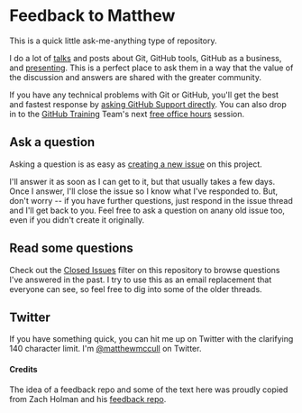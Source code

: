 Feedback to Matthew
=============================

This is a quick little ask-me-anything type of repository.

I do a lot of [talks](https://speakerdeck.com/u/matthewmccullough) and posts about Git, GitHub tools, GitHub as a business, and [presenting](http://presentationpatterns.com). This is a perfect place to ask them in a way that the value of the discussion and answers are shared with the greater community.

If you have any technical problems with Git or GitHub, you'll get the best and fastest response by [asking GitHub Support directly](https://github.com/contact). You can also drop in to the [GitHub Training](https://github.com/training) Team's next [free office hours](http://github.com/training/free) session.


Ask a question
------------------------------------

Asking a question is as easy as [creating a new issue](https://github.com/matthewmccullough/feedback/issues) on this project.

I'll answer it as soon as I can get to it, but that usually takes a few days. Once I answer, I'll close the issue so I know what I've responded to. But, don't worry -- if you have further questions, just respond in the issue thread and I'll get back to you. Feel free to ask a question on anany old issue too, even if you didn't create it originally.


Read some questions
------------------------------------

Check out the [Closed Issues](https://github.com/matthewmccullough/feedback/issues?sort=created&direction=desc&state=closed&page=1) filter on this repository to browse questions I've answered in the past. I try to use this as an email replacement that everyone can see, so feel free to dig into some of the older threads.


Twitter
------------------------------------
If you have something quick, you can hit me up on Twitter with the clarifying 140 character limit. I'm [@matthewmccull](http://twitter.com/matthewmccull) on Twitter.


#### Credits
The idea of a feedback repo and some of the text here was proudly copied from Zach Holman and his [feedback repo](https://github.com/holman/feedback).